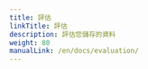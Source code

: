 ```yaml
---
title: 評估
linkTitle: 評估
description: 評估您儲存的資料
weight: 80
manualLink: /en/docs/evaluation/
---
```

<script>
  window.location.href = "/en/docs/evaluation/";
</script>
